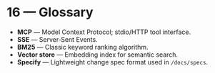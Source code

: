 # 16 — Glossary

- **MCP** — Model Context Protocol; stdio/HTTP tool interface.
- **SSE** — Server‑Sent Events.
- **BM25** — Classic keyword ranking algorithm.
- **Vector store** — Embedding index for semantic search.
- **Specify** — Lightweight change spec format used in `/docs/specs`.

